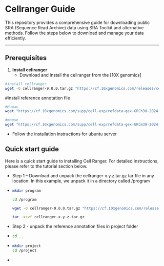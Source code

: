# Cellranger Guide

This repository provides a comprehensive guide for downloading public SRA (Sequence Read Archive) data using SRA Toolkit and alternative methods. Follow the steps below to download and manage your data efficiently.

---

## Prerequisites

1. **Install cellranger**
   - Download and install the cellranger from the [10X genomics]
```bash
#install cellranger
wget -O cellranger-9.0.0.tar.gz "https://cf.10xgenomics.com/releases/cell-exp/cellranger-9.0.0.tar.gz?Expires=1735839161&Key-Pair-Id=APKAI7S6A5RYOXBWRPDA&Signature=ezyaDFSgX-9FDmPDzKPm9iRqIXy0WcBLhz61QmHv9STXq09ZVgpKjC~pAWZAaEIeDg9oEvSHavlXRyqzMweVetwtesTAgW477SfYLAsoHbXaQVlzb0FhyEYqI1nOrbK8MVKjuklhelQyTchKudprvxxK~xJYerkwWLMWgTgCiwJxiHm-MX6YeoW3yLRsHEPqwF7Z3DhEgORF4En4fneBFXQa1N0DOXRK09wfya6izikowsa3woBEqU6qrIsd7YOYcldKPlSx~gKH04DkxbyqBaSKuzUR5WlFYIRA2s9csa2X~toui8KJqsqZoNe1Y9VLLPnOhEu8nR~8ODbVXo3jpA__"
```
#install reference annotation file
```bash
#Human
wget "https://cf.10xgenomics.com/supp/cell-exp/refdata-gex-GRCh38-2024-A.tar.gz"
```
```bash
#mouse
wget "https://cf.10xgenomics.com/supp/cell-exp/refdata-gex-GRCm39-2024-A.tar.gz"
```
   - Follow the installation instructions for ubuntu server
## Quick start guide

Here is a quick start guide to installing Cell Ranger. For detailed instructions, please refer to the tutorial section below.

- Step 1 – Download and unpack the cellranger-x.y.z.tar.gz tar file in any location. In this example, we unpack it in a directory called /program
- ```bash
  mkdir program
  ```
  ```bash
  cd /program
  ```
  ```bash
  wget -O cellranger-9.0.0.tar.gz "https://cf.10xgenomics.com/releases/cell-exp/cellranger-9.0.0.tar.gz?Expires=1735839161&Key-Pair-Id=APKAI7S6A5RYOXBWRPDA&Signature=ezyaDFSgX-9FDmPDzKPm9iRqIXy0WcBLhz61QmHv9STXq09ZVgpKjC~pAWZAaEIeDg9oEvSHavlXRyqzMweVetwtesTAgW477SfYLAsoHbXaQVlzb0FhyEYqI1nOrbK8MVKjuklhelQyTchKudprvxxK~xJYerkwWLMWgTgCiwJxiHm-MX6YeoW3yLRsHEPqwF7Z3DhEgORF4En4fneBFXQa1N0DOXRK09wfya6izikowsa3woBEqU6qrIsd7YOYcldKPlSx~gKH04DkxbyqBaSKuzUR5WlFYIRA2s9csa2X~toui8KJqsqZoNe1Y9VLLPnOhEu8nR~8ODbVXo3jpA__"
  ```
  ```bash
  tar -xzvf cellranger-x.y.z.tar.gz
  ```
- Step 2 - unpack the reference annotation files in project folder
- ```bash
  cd ..
  ```
- ```bash
  mkdir project
  cd /project
- 

